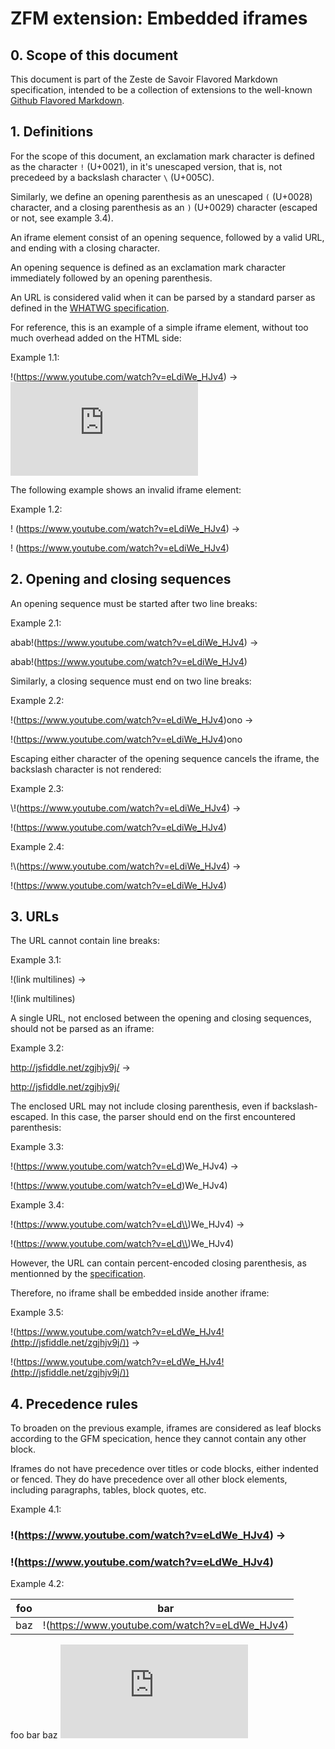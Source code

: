 # ZFM extension: Embedded iframes

## 0. Scope of this document

This document is part of the Zeste de Savoir Flavored Markdown specification, intended to be a collection of extensions to the well-known [Github Flavored Markdown][gfm].

[gfm]: https://github.github.com/gfm/

## 1. Definitions

For the scope of this document, an exclamation mark character is defined as the character `!` (U+0021), in it's unescaped version, that is, not precedeed by a backslash character `\` (U+005C).

Similarly, we define an opening parenthesis as an unescaped `(` (U+0028) character, and a closing parenthesis as an `)` (U+0029) character (escaped or not, see example 3.4).

An iframe element consist of an opening sequence, followed by a valid URL, and ending with a closing character.

An opening sequence is defined as an exclamation mark character immediately followed by an opening parenthesis.

An URL is considered valid when it can be parsed by a standard parser as defined in the [WHATWG specification][whatwg-url].

[whatwg-url]: https://url.spec.whatwg.org/

For reference, this is an example of a simple iframe element, without too much overhead added on the HTML side:

Example 1.1:

!(https://www.youtube.com/watch?v=eLdiWe_HJv4) -> <iframe src="https://www.youtube.com/embed/eLdiWe_HJv4" frameborder="0" allowfullscreen></iframe>

The following example shows an invalid iframe element:

Example 1.2:

! (https://www.youtube.com/watch?v=eLdiWe_HJv4) -> <p>! (https://www.youtube.com/watch?v=eLdiWe_HJv4)</p>

## 2. Opening and closing sequences

An opening sequence must be started after two line breaks:

Example 2.1:

abab!(https://www.youtube.com/watch?v=eLdiWe_HJv4) -> <p>abab!(https://www.youtube.com/watch?v=eLdiWe_HJv4)</p>

Similarly, a closing sequence must end on two line breaks:

Example 2.2:

!(https://www.youtube.com/watch?v=eLdiWe_HJv4)ono -> <p>!(https://www.youtube.com/watch?v=eLdiWe_HJv4)ono</p>

Escaping either character of the opening sequence cancels the iframe, the backslash character is not rendered:

Example 2.3:

\\!(https://www.youtube.com/watch?v=eLdiWe_HJv4) -> <p>!(https://www.youtube.com/watch?v=eLdiWe_HJv4)</p>

Example 2.4:

!\\(https://www.youtube.com/watch?v=eLdiWe_HJv4) -> <p>!(https://www.youtube.com/watch?v=eLdiWe_HJv4)</p>

## 3. URLs

The URL cannot contain line breaks:

Example 3.1:

!(link
multilines) -> <p>!(link
multilines)</p>

A single URL, not enclosed between the opening and closing sequences, should not be parsed as an iframe:

Example 3.2:

http://jsfiddle.net/zgjhjv9j/ -> <p><a href="http://jsfiddle.net/zgjhjv9j/">http://jsfiddle.net/zgjhjv9j/</a></p>

The enclosed URL may not include closing parenthesis, even if backslash-escaped. In this case, the parser should end on the first encountered parenthesis:

Example 3.3:

!(https://www.youtube.com/watch?v=eLd)We_HJv4) -> <p>!(https://www.youtube.com/watch?v=eLd)We_HJv4)</p>

Example 3.4:

!(https://www.youtube.com/watch?v=eLd\\)We_HJv4) -> <p>!(https://www.youtube.com/watch?v=eLd\\)We_HJv4)</p>

However, the URL can contain percent-encoded closing parenthesis, as mentionned by the [specification][whatwg-url].

Therefore, no iframe shall be embedded inside another iframe:

Example 3.5:

!(https://www.youtube.com/watch?v=eLdWe_HJv4!(http://jsfiddle.net/zgjhjv9j/)) -> <p>!(https://www.youtube.com/watch?v=eLdWe_HJv4!(http://jsfiddle.net/zgjhjv9j/))</p>

## 4. Precedence rules

To broaden on the previous example, iframes are considered as leaf blocks according to the GFM specication, hence they cannot contain any other block.

Iframes do not have precedence over titles or code blocks, either indented or fenced. They do have precedence over all other block elements, including paragraphs, tables, block quotes, etc.

Example 4.1:

### !(https://www.youtube.com/watch?v=eLdWe_HJv4) -> <h3>!(https://www.youtube.com/watch?v=eLdWe_HJv4)</h3>

Example 4.2:

| foo | bar |
| --- | --- |
| baz | !(https://www.youtube.com/watch?v=eLdWe_HJv4) | -> <table>
<thead>
<tr>
<th>foo</th>
<th>bar</th>
</tr>
</thead>
<tbody>
<tr>
<td>baz</td>
<td><iframe src="https://www.youtube.com/embed/eLdiWe_HJv4" frameborder="0" allowfullscreen></iframe></td>
</tr>
</tbody>
</table>